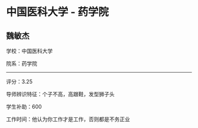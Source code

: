 # 中国医科大学 - 药学院

## 魏敏杰

学校：中国医科大学

院系：药学院

* * *

评分：3.25

导师辨识特征：个子不高，高跟鞋，发型狮子头

学生补助：600

工作时间：他认为你工作才是工作，否则都是不务正业